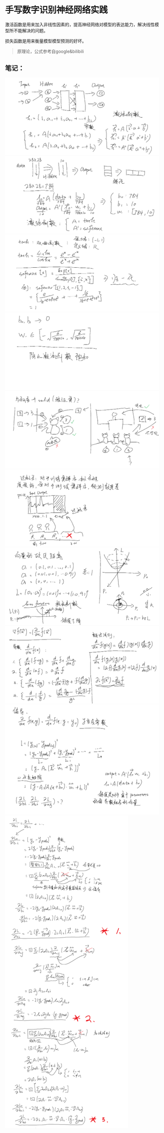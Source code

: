 # 手写数字识别神经网络实践

激活函数是用来加入非线性因素的，提高神经网络对模型的表达能力，解决线性模型所不能解决的问题。

损失函数是用来衡量模型模型预测的好坏。


>原理论，公式参考自google&bilibili
## 笔记：

![](/img/1.png)
![](/img/2.png)
![](/img/3.png)
![](/img/4.png)
![](/img/5.png)
![](/img/6.png)
![](/img/7.png)
![](/img/8.png)
![](/img/9.png)
![](/img/10.png)
##
##

